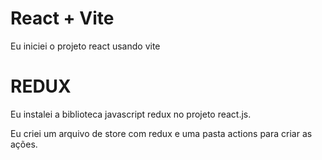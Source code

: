 # React + Vite
Eu iniciei o projeto react usando vite

# REDUX
Eu instalei a biblioteca javascript redux no projeto react.js.

Eu criei um arquivo de store com redux e uma pasta actions para criar as ações.